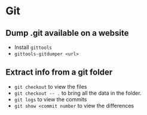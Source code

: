 # Git

## Dump .git available on a website 

- Install `gittools`
- `gittools-gitdumper <url>`


## Extract info from a git folder

- `git checkout` to view the files
- `git checkout -- .` to bring all the data in the folder.
- `git logs` to view the commits
- `git show <commit number` to view the differences


